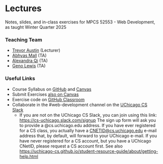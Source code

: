 # Lectures
Notes, slides, and in-class exercises for MPCS 52553 - Web Development, as taught Winter Quarter 2025

### Teaching Team
- [Trevor Austin](mailto:trevoraustin@cs.uchicago.edu) (Lecturer)
- [Abhyas Mall](mailto:abhyas@uchicago.edu) (TA)
- [Alexandra Qi](mailto:siyuanq@uchicago.edu) (TA)
- [Geno Lewis](mailto:grlewis@uchicago.edu) (TA)

### Useful Links
- Course Syllabus on [GitHub](syllabus.md) and [Canvas](https://canvas.uchicago.edu/courses/61092)
- Submit Exercises [also on Canvas](https://canvas.uchicago.edu/courses/61092/assignments)
- Exercise code on [GitHub Classroom](https://classroom.github.com/classrooms/97002355-web-development-winter-2025)
- Collaborate in the #web-development channel on the [UChicago CS Slack](https://cs-uchicago.slack.com)
  - If you are not on the UChicago CS Slack, you can join using this link: https://cs-uchicago.slack.com/signup The sign up form will ask you to provide a @cs.uchicago.edu address. If you have ever registered for a CS class, you actually have a CNETID@cs.uchicago.edu e-mail address that, by default, will forward to your UChicago e-mail. If you have never registered for a CS account, but you have a UChicago CNetID, please request a CS account first. See also https://uchicago-cs.github.io/student-resource-guide/about/getting-help.html
